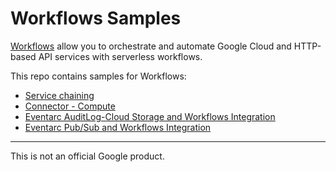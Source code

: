 # Workflows Samples

[Workflows](https://cloud.google.com/workflows) allow you to orchestrate and automate Google Cloud and HTTP-based API services with serverless workflows.

This repo contains samples for Workflows:

* [Service chaining](service-chaining)
* [Connector - Compute](connector-compute)
* [Eventarc AuditLog-Cloud Storage and Workflows Integration](https://github.com/GoogleCloudPlatform/eventarc-samples/blob/main/docs/eventarc-auditlog-storage-workflows.md)
* [Eventarc Pub/Sub and Workflows Integration](https://github.com/GoogleCloudPlatform/eventarc-samples/blob/main/docs/eventarc-pubsub-workflows.md)

-------

This is not an official Google product.
